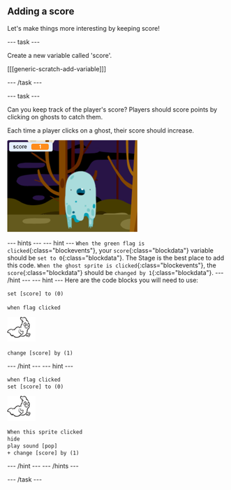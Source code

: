 ## Adding a score

Let's make things more interesting by keeping score!

--- task ---

Create a new variable called 'score'.

[[[generic-scratch-add-variable]]]

--- /task ---

--- task ---

Can you keep track of the player's score? Players should score points by clicking on ghosts to catch them.

Each time a player clicks on a ghost, their score should increase.

![Increasing score](images/ghost-score-test.png)

--- hints ---
--- hint ---
`When the green flag is clicked`{:class="blockevents"}, your `score`{:class="blockdata"} variable should be `set to 0`{:class="blockdata"}. The Stage is the best place to add this code. `When the ghost sprite is clicked`{:class="blockevents"}, the `score`{:class="blockdata"} should be `changed by 1`{:class="blockdata"}.
--- /hint ---
--- hint ---
Here are the code blocks you will need to use:
``` blocks
set [score] to (0)

when flag clicked
```

![ghost-sprite](images/ghost-sprite.png)
``` blocks
change [score] by (1)
```
--- /hint ---
--- hint ---
``` blocks
when flag clicked
set [score] to (0)
```
![ghost-sprite](images/ghost-sprite.png)
``` blocks
When this sprite clicked
hide
play sound [pop]
+ change [score] by (1)
```
--- /hint ---
--- /hints ---

--- /task ---
